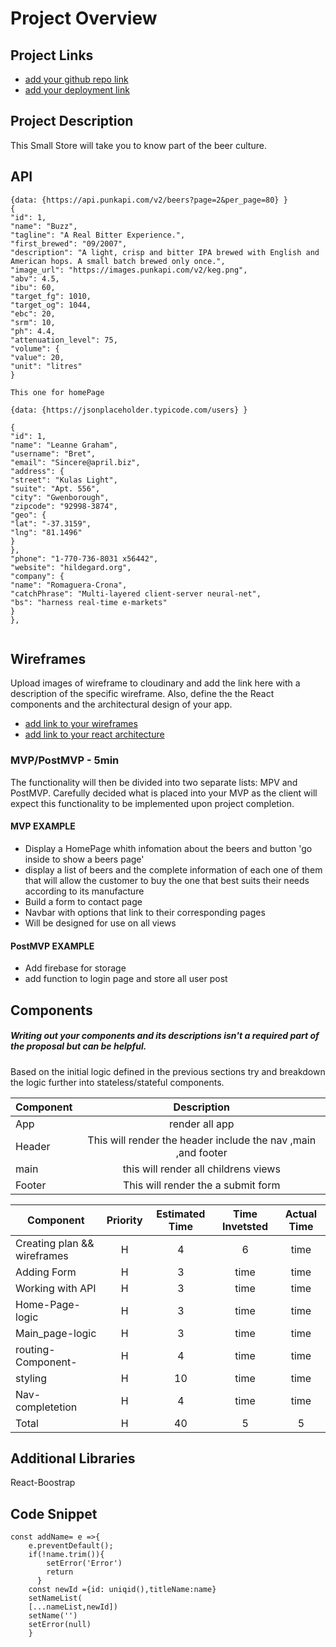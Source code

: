 # Project Overview

## Project Links

- [add your github repo link](https://github.com/barbaroreyes/app-store-beers)
- [add your deployment link](https://barbaro-store-beers.netlify.app/)

## Project Description
This Small Store will take you to know part of the beer culture.


## API


```
{data: {https://api.punkapi.com/v2/beers?page=2&per_page=80} }
{
"id": 1,
"name": "Buzz",
"tagline": "A Real Bitter Experience.",
"first_brewed": "09/2007",
"description": "A light, crisp and bitter IPA brewed with English and American hops. A small batch brewed only once.",
"image_url": "https://images.punkapi.com/v2/keg.png",
"abv": 4.5,
"ibu": 60,
"target_fg": 1010,
"target_og": 1044,
"ebc": 20,
"srm": 10,
"ph": 4.4,
"attenuation_level": 75,
"volume": {
"value": 20,
"unit": "litres"
}

This one for homePage

{data: {https://jsonplaceholder.typicode.com/users} }

{
"id": 1,
"name": "Leanne Graham",
"username": "Bret",
"email": "Sincere@april.biz",
"address": {
"street": "Kulas Light",
"suite": "Apt. 556",
"city": "Gwenborough",
"zipcode": "92998-3874",
"geo": {
"lat": "-37.3159",
"lng": "81.1496"
}
},
"phone": "1-770-736-8031 x56442",
"website": "hildegard.org",
"company": {
"name": "Romaguera-Crona",
"catchPhrase": "Multi-layered client-server neural-net",
"bs": "harness real-time e-markets"
}
},


```


## Wireframes

Upload images of wireframe to cloudinary and add the link here with a description of the specific wireframe. Also, define the the React components and the architectural design of your app.

- [add link to your wireframes](https://imgur.com/yGgBLND)
- [add link to your react architecture](https://imgur.com/zQBbUBz)


### MVP/PostMVP - 5min

The functionality will then be divided into two separate lists: MPV and PostMVP.  Carefully decided what is placed into your MVP as the client will expect this functionality to be implemented upon project completion.  

#### MVP EXAMPLE
- Display a HomePage whith infomation about the beers and button 'go inside  to show a beers page'
- display a list of beers and the complete information of each one of them that will allow the customer to buy the one that best suits their needs according to its manufacture 
- Build a form to contact page
- Navbar with options that link to their corresponding pages
- Will be designed for use on all views


#### PostMVP EXAMPLE

- Add  firebase for storage
- add function to login page and store all user post


## Components
##### Writing out your components and its descriptions isn't a required part of the proposal but can be helpful.

Based on the initial logic defined in the previous sections try and breakdown the logic further into stateless/stateful components. 

| Component | Description | 
| --- | :---: |  
| App | render all app | 
| Header | This will render the header include the nav ,main ,and footer|
| main | this will  render all childrens views
| Footer | This will render the a submit form | 


| Component | Priority | Estimated Time | Time Invetsted | Actual Time |
| --- | :---: |  :---: | :---: | :---: |
| Creating plan && wireframes |H|4|6|time
| Adding Form | H | 3| time | time|
| Working with API | H | 3| time | time |
| Home-Page-logic| H|3|time|time| 
| Main_page-logic| H|3|time|time|
|routing-Component-|H|4|time|time|
|styling  | H|10|time|time|time|time|
|Nav-completetion|H|4|time|time
| Total | H | 40| 5 | 5 |

## Additional Libraries
  
React-Boostrap

## Code Snippet


```
const addName= e =>{
    e.preventDefault();
    if(!name.trim()){
        setError('Error')
        return
      }
    const newId ={id: uniqid(),titleName:name}
    setNameList(
    [...nameList,newId])
    setName('')
    setError(null)
    }
```
